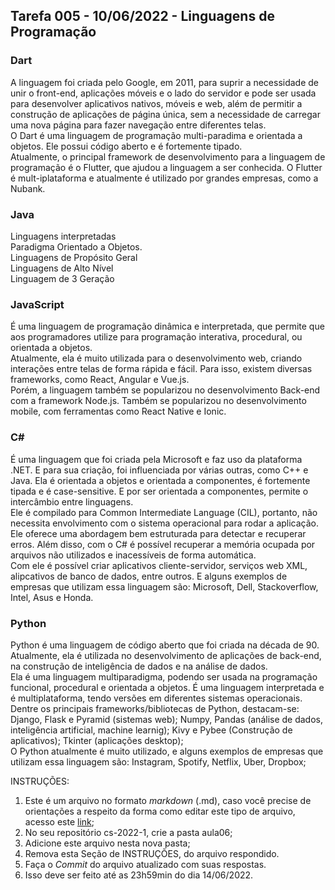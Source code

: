 ## Tarefa 005 - 10/06/2022 - Linguagens de Programação

### Dart
A linguagem foi criada pelo Google, em 2011, para suprir a necessidade de unir o front-end, aplicações móveis e o lado do servidor e pode ser usada para desenvolver aplicativos nativos, móveis e web, além de permitir a construção de aplicações de página única, sem a necessidade de carregar uma nova página para fazer navegação entre diferentes telas. <br>
O Dart é uma linguagem de programação multi-paradima e orientada a objetos. Ele possui código aberto e é fortemente tipado. <br>
Atualmente, o principal framework de desenvolvimento para a linguagem de programação é o Flutter, que ajudou a linguagem a ser conhecida. O Flutter é mult-iplataforma e atualmente é utilizado por grandes empresas, como a Nubank. <br>

### Java
Linguagens interpretadas <br>
Paradigma Orientado a Objetos. <br>
Linguagens de Propósito Geral <br>
Linguagens de Alto Nível <br>
Linguagem de 3 Geração <br>

### JavaScript
É uma linguagem de programação dinâmica e interpretada, que permite que aos programadores utilize para programação interativa, procedural, ou orientada a objetos. <br>
Atualmente, ela é muito utilizada para o desenvolvimento web, criando interações entre telas de forma rápida e fácil. Para isso, existem diversas frameworks, como React, Angular e Vue.js. <br>
Porém, a linguagem também se popularizou no desenvolvimento Back-end com a framework Node.js. Também se popularizou no desenvolvimento mobile, com ferramentas como React Native e Ionic. <br>



### C#

É uma linguagem que foi criada pela Microsoft e faz uso da plataforma .NET. E para sua criação, foi influenciada por várias outras, como C++ e Java. Ela é orientada a objetos e orientada a componentes, é fortemente tipada e é case-sensitive.  E por ser orientada a componentes, permite o intercâmbio entre linguagens. <br>
Ele é compilado para Common Intermediate Language (CIL), portanto, não necessita envolvimento com o sistema operacional para rodar a aplicação. <br>
Ele oferece uma abordagem bem estruturada para detectar e recuperar erros. Além disso, com o C# é possível recuperar a memória ocupada por arquivos não utilizados e inacessíveis de forma automática. <br>
Com ele é possível criar aplicativos cliente-servidor, serviços web XML, alipcativos de banco de dados, entre outros. E alguns exemplos de empresas que utilizam essa linguagem são: Microsoft, Dell, Stackoverflow, Intel, Asus e Honda. <br>


### Python
Python é uma linguagem de código aberto que foi criada na década de 90. Atualmente, ela é utilizada no desenvolvimento de aplicações de back-end, na construção de inteligência de dados e na análise de dados.  <br>
Ela é uma linguagem multiparadigma, podendo ser usada na programação funcional, procedural e orientada a objetos. É uma linguagem interpretada e é multiplataforma, tendo versões em diferentes sistemas operacionais. <br>
Dentre os principais frameworks/bibliotecas de Python, destacam-se: Django, Flask e Pyramid (sistemas web); Numpy, Pandas (análise de dados, inteligência artificial, machine learnig); Kivy e Pybee (Construção de aplicativos); Tkinter (aplicações desktop); <br>
O Python atualmente é muito utilizado, e alguns exemplos de empresas que utilizam essa linguagem são: Instagram, Spotify, Netflix, Uber, Dropbox; <br>


INSTRUÇÕES:
1. Este é um arquivo no formato _markdown_ (.md), caso você precise de orientações a respeito da forma como editar este tipo de arquivo, acesso este [link](https://guides.github.com/features/mastering-markdown/);
2. No seu repositório cs-2022-1, crie a pasta aula06;
3. Adicione este arquivo nesta nova pasta;
4. Remova esta Seção de INSTRUÇÕES, do arquivo respondido.
6. Faça o _Commit_ do arquivo atualizado com suas respostas.
7. Isso deve ser feito até as 23h59min do dia 14/06/2022.
